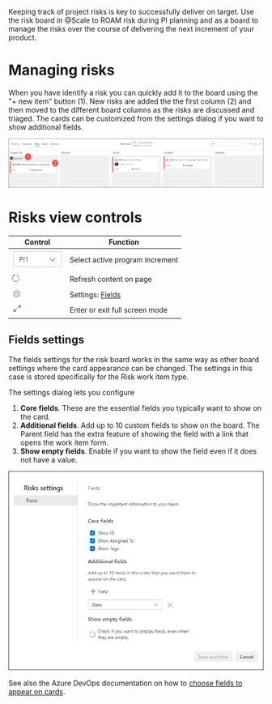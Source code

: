 Keeping track of project risks is key to successfully deliver on target. Use the risk board in @Scale to ROAM risk during PI planning and as a board to manage the risks over the course of delivering the next increment of your product.

# Managing risks

When you have identify a risk you can quickly add it to the board using the "+ new item" button (1). New risks are added the the first column (2) and then moved to the different board columns as the risks are discussed and triaged. The cards can be customized from the settings dialog if you want to show additional fields.

![image.png](/docs/.attachments/image-c0799de8-4977-4ce1-95f2-9f0a0734b51f.png)

# Risks view controls

| **Control** | **Function** |
|---|---|
| ![image.png](/docs/.attachments/image-4e95335d-c334-4344-a917-3250b39f98fb.png) | Select active program increment |
| ![image.png](/docs/.attachments/image-58e02360-f706-4d54-b513-c95394e04ee9.png) | Refresh content on page |
| ![image.png](/docs/.attachments/image-4d4aeaa2-efb7-4e21-9cfc-854e997d03ce.png) | Settings: [Fields]() |
| ![image.png](/docs/.attachments/image-9e9e362c-248f-49d9-a2b2-03962629a97c.png) | Enter or exit full screen mode |

## Fields settings

The fields settings for the risk board works in the same way as other board settings where the card appearance can be changed. The settings in this case is stored specifically for the Risk work item type.

The settings dialog lets you configure

1. **Core fields**. These are the essential fields you typically want to show on the card.
2. **Additional fields**. Add up to 10 custom fields to show on the board. The Parent field has the extra feature of showing the field with a link that opens the work item form.
3. **Show empty fields**. Enable if you want to show the field even if it does not have a value.

![image.png](/docs/.attachments/image-9b8654aa-644c-43a3-92f8-ebc44142bae5.png)

See also the Azure DevOps documentation on how to [choose fields to appear on cards](https://docs.microsoft.com/en-us/azure/devops/boards/boards/customize-cards?view=azure-devops#choose-fields-to-appear-on-cards).
